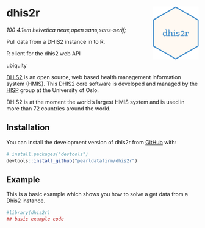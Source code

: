 
<!-- README.md is generated from README.Rmd. Please edit that file -->

# dhis2r <img src="man/figures/logo.png" align="right" height="139" />

<!-- badges: start -->
<!-- badges: end -->

*100 4.1em helvetica neue,open sans,sans-serif;*

Pull data from a DHIS2 instance in to R.

R client for the dhis2 web API

ubiquity

[DHIS2](https://dhis2.org/) is an open source, web based health
management information system (HMIS). This DHIS2 core software is
developed and managed by the [HISP](https://www.mn.uio.no/hisp/english/)
group at the University of Oslo.

DHIS2 is at the moment the world’s largest HMIS system and is used in
more than 72 countries around the world.

## Installation

You can install the development version of dhis2r from
[GitHub](https://github.com/) with:

``` r
# install.packages("devtools")
devtools::install_github("pearldatafirm/dhis2r")
```

## Example

This is a basic example which shows you how to solve a get data from a
Dhis2 instance.

``` r
#library(dhis2r)
## basic example code
```
